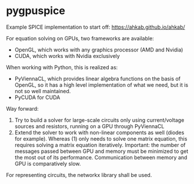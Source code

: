 # pygpuspice

Example SPICE implementation to start off: 
https://ahkab.github.io/ahkab/

For equation solving on GPUs, two frameworks are available:
- OpenGL, which works with any graphics processor (AMD and Nvidia)
- CUDA, which works with Nvidia exclusively

When working with Python, this is realized as:
- PyViennaCL, which provides linear algebra functions on the basis of OpenGL, so it has a high level implementation of what we need, but
it is not so well maintained.  
- PyCUDA for CUDA

Way forward:
1. Try to build a solver for large-scale circuits only using current/voltage sources and resistors, running on a GPU through PyViennaCL
2. Extend the solver to work with non-linear components as well (diodes for example). Whereas (1) only needs to solve one matrix equation, 
this requires solving a matrix equation iteratively. Important: the number of messages passed between GPU and memory must be minimized to 
get the most out of its performance. Communication between memory and GPU is comparatively slow.

For representing circuits, the networkx library shall be used.